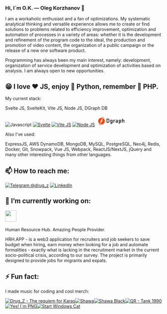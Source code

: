 ### Hi, I`m O.K. — Oleg Korzhanov 👋

I am a workaholic enthusiast and a fan of optimizations. My systematic analytical thinking and versatile experience allows me to create or find solutions to problems related to efficiency improvement, optimization and automation of processes in a variety of areas: whether it is the development and refinement of the program code to the ideal, the production and promotion of video content, the organization of a public campaign or the release of a new one software product.

Programming has always been my main interest, namely: development, organization of service development and optimization of activities based on analysis.
I am always open to new opportunities.

## 😁 I love ♥ JS, enjoy 🐉 Python, remember 🐘 PHP.

My current stack:

Svelte JS, SvelteKit, Vite JS, Node JS, DGraph DB

<img alt="Javascript" src="https://cdn.simpleicons.org/javascript" height="36" width="36"/> [<img alt="Svelte" src="https://cdn.simpleicons.org/svelte" height="36" width="36"/>](https://svelte.dev/) [<img alt="Vite JS" src="https://vitejs.dev/logo.svg" height="36" width="36"/>](https://vitejs.dev) [<img alt="Node JS" src="https://cdn.simpleicons.org/nodedotjs" height="36" width="36"/>](https://nodejs.org) [<img alt="Dgraph DB" src="https://github.com/dgraph-io/dgraph/raw/master/logo.png" height="36"/>](https://dgraph.io/)


Also I've used: 

ExpressJS, AWS DynamoDB, MongoDB, MySQL, PostgreSQL, Neo4j, Redis, Docker, Git, Snowpack, Vue JS, Webpack, ReactJS/NextJS, jQuery and many other interesting things from other languages.


## 📫 How to reach me:

[<img alt="Telegram @drug_z" src="https://cdn.simpleicons.org/telegram" height="36" width="36"/>](https://t.me/drug_z)
[<img alt="LinkedIn" src="https://cdn.simpleicons.org/LinkedIn" height="36" width="36"/>](https://www.linkedin.com/in/oleg-korzhanov/?locale=en_US)

## 🔭 I’m currently working on:
[<img src="https://hrh.app/apple-touch-icon-76x76-precomposed.png" height="36" width="36">](https://hrh.app?medium=github)

Human Resource Hub. Amazing People Provider. 

HRH.APP - is a web3 application for recruiters and job seekers to save budget when hiring, earn money when looking for a job and automate formalities - exactly what is lacking in the recruitment market in the current socio-political crisis, according to our survey. The project is primarily designed to provide jobs for migrants and expats.

## ⚡ Fun fact: 
I made music for coding and cool merch:

[<img alt="Drug_Z - The requiem for Karas" src="https://user-images.githubusercontent.com/2235783/163706798-4bda4460-9fb2-4e81-80d5-018ae2c78588.png" height="136"/>](https://drug-z.bandcamp.com/releases)[<img alt="Shawa" src="https://ih1.redbubble.net/image.3092136578.9437/gptr,1400x,front,black-c,188,133,1000,1000-bg,f8f8f8.u1.jpg" height="136"/>](https://www.redbubble.com/people/drug-z/shop?artistUserName=drug-z&asc=u&collections=2703613&iaCode=all-departments&sortOrder=relevant&asc=u)[<img alt="Shawa Black" src="https://ih1.redbubble.net/image.3137087972.7476/ur,apron_flatlay_front,square,600x600.u1.jpg" height="136"/>](https://www.redbubble.com/people/drug-z/shop?artistUserName=drug-z&asc=u&collections=2703613&iaCode=all-departments&sortOrder=relevant&asc=u)[<img alt="QR - Tank 1990" src="https://ih1.redbubble.net/image.3140464250.4657/ls,13inch,x600-c,90,0,600,600-bg,f8f8f8.u1.jpg" height="136"/>](https://www.redbubble.com/people/drug-z/shop?artistUserName=drug-z&asc=u&iaCode=u-case-laptop-sleeve)[<img alt="Yes! I`m PNG" src="https://ih1.redbubble.net/image.3218347771.9552/ur,backpack_front,square,600x600.jpg" height="136"/>](https://www.redbubble.com/people/drug-z/shop?artistUserName=drug-z&asc=u&iaCode=u-backpack&asc=u)[<img alt="Start Windows Cat" src="https://ih1.redbubble.net/image.3213595998.1839/ur,pin_large_front,square,600x600.jpg" height="136"/>](https://www.redbubble.com/people/drug-z/shop?artistUserName=drug-z&asc=u&iaCode=u-pin-button&asc=u)


<!--
**drugz/drugz** is a ✨ _special_ ✨ repository because its `README.md` (this file) appears on your GitHub profile.

Here are some ideas to get you started:

- 🔭 I’m currently working on ...
- 🌱 I’m currently learning ...
- 👯 I’m looking to collaborate on ...
- 🤔 I’m looking for help with ...
- 💬 Ask me about ...
- 📫 How to reach me: ...
- 😄 Pronouns: ...
- ⚡ Fun fact: ...
-->

